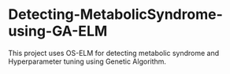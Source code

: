 # Detecting-MetabolicSyndrome-using-GA-ELM
This project uses OS-ELM for detecting metabolic syndrome and Hyperparameter tuning using Genetic Algorithm.
